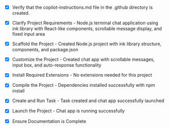 - [x] Verify that the copilot-instructions.md file in the .github directory is created.

- [x] Clarify Project Requirements - Node.js terminal chat application using ink library with React-like components, scrollable message display, and fixed input area

- [x] Scaffold the Project - Created Node.js project with ink library structure, components, and package.json

- [x] Customize the Project - Created chat app with scrollable messages, input box, and auto-response functionality

- [x] Install Required Extensions - No extensions needed for this project

- [x] Compile the Project - Dependencies installed successfully with npm install

- [x] Create and Run Task - Task created and chat app successfully launched

- [x] Launch the Project - Chat app is running successfully

- [x] Ensure Documentation is Complete